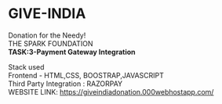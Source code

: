 # GIVE-INDIA
Donation for the Needy! <br>
THE SPARK FOUNDATION <br>
<b>TASK:3-Payment Gateway Integration</b>

Stack used <br>
Frontend - HTML,CSS, BOOSTRAP,JAVASCRIPT <br>
Third Party Integration : RAZORPAY <br>
WEBSITE LINK: https://giveindiadonation.000webhostapp.com/
